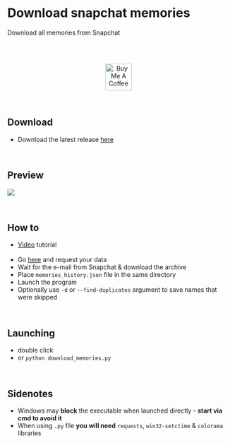 # Download snapchat memories
Download all memories from Snapchat  

<br>  
<br>  

<p align="center">
  <a href="http://bit.ly/BuyMeACoffee-GitHub" target="_blank">
    <img src="https://cdn.buymeacoffee.com/buttons/v2/default-yellow.png" alt="Buy Me A Coffee" height="60px">
  </a>  
</p>

<br>  

## Download
- Download the latest release [here](http://bit.ly/snap-mem-releases)

<br>

## Preview

<p align="">
  <img width="auto" height="auto" src="https://user-images.githubusercontent.com/25122875/102345128-2a7a3700-3f9d-11eb-8d5a-6e4970913a89.png">
</p>

<br>

## How to
- [Video](https://bit.ly/33OqDQI) tutorial <br><br>
- Go [here](https://accounts.snapchat.com/accounts/downloadmydata) and request your data
- Wait for the e-mail from Snapchat & download the archive
- Place `memories_history.json` file in the same directory
- Launch the program
- Optionally use `-d` or `--find-duplicates` argument to save names that were skipped

<br>

## Launching
- double click
- or `python download_memories.py`

<br>

## Sidenotes
- Windows may **block** the executable when launched directly - **start via cmd to avoid it**
- When using `.py` file **you will need** `requests`, `win32-setctime` & `colorama` libraries
